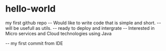 # hello-world
my first github repo
-- Would like to write code that is simple and short.
-- will be usefull as utils.
-- ready to deploy and intergrate
-- Interested in Micro services and Cloud technologies using Java

-- my first commit from IDE
